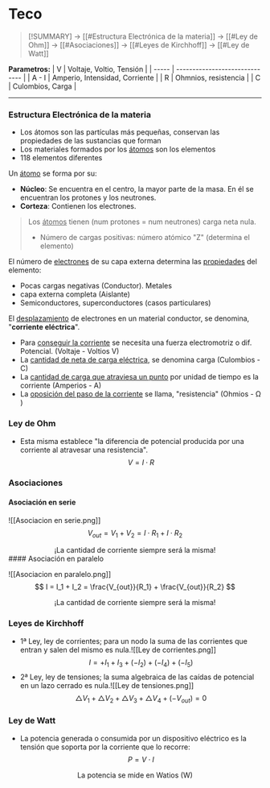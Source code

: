 # Teco
> [!SUMMARY]
> -> [[#Estructura Electrónica de la materia]]
> -> [[#Ley de Ohm]]
> -> [[#Asociaciones]]
> -> [[#Leyes de Kirchhoff]]
> -> [[#Ley de Watt]]

**Parametros:**
| V     | Voltaje, Voltio, Tensión       |
| ----- | ------------------------------ |
| A - I | Amperio, Intensidad, Corriente |
| R     | Ohmnios, resistencia           |
| C     | Culombios, Carga               |

---
### Estructura Electrónica de la materia
- Los átomos son las partículas más pequeñas, conservan las propiedades de las sustancias que forman
- Los materiales formados por los <u>átomos</u> son los elementos
- 118 elementos diferentes

Un <u>átomo</u> se forma por su:
- **Núcleo**: Se encuentra en el centro, la mayor parte de la masa. En él se encuentran los protones y los neutrones.
- **Corteza**: Contienen los electrones. 

>Los <u>átomos</u> tienen (num protones = num neutrones) carga neta nula.
>- Número de cargas positivas: número atómico "Z" (determina el elemento)

El número de <u>electrones</u> de su capa externa determina las <u>propiedades</u> del elemento:
- Pocas cargas negativas (Conductor). Metales
- capa externa completa (Aislante)
- Semiconductores, superconductores (casos particulares)

El <u>desplazamiento</u> de electrones en un material conductor, se denomina, "**corriente eléctrica**".
- Para <u>conseguir la corriente</u> se necesita una fuerza electromotriz o dif. Potencial. (Voltaje - Voltios V)
- La <u>cantidad de neta de carga eléctrica</u>, se denomina carga (Culombios - C)
- La <u>cantidad de carga que atraviesa un punto</u> por unidad de tiempo es la corriente (Amperios - A)
- La <u>oposición del paso de la corriente</u> se llama, "resistencia" (Ohmios - Ω )

### Ley de Ohm
- Esta misma establece "la diferencia de potencial producida por una corriente al atravesar una resistencia".
$$ V = I \cdot R $$
### Asociaciones
#### Asociación en serie

![[Asociacion en serie.png]]
$$ V_{out} = V_1 + V_2 = I \cdot R_1 + I \cdot R_2 $$
<center>¡La cantidad de corriente siempre será la misma!</center>
#### Asociación en paralelo

![[Asociacion en paralelo.png]]
$$ I = I_1 + I_2 = \frac{V_{out}}{R_1} + \frac{V_{out}}{R_2} $$
<center>¡La cantidad de corriente siempre será la misma!</center>

### Leyes de Kirchhoff
- 1ª Ley, ley de corrientes; para un nodo la suma de las corrientes que entran y salen del mismo es nula.![[Ley de corrientes.png]]
$$ I = +I_1 + I_3 + (-I_2) + (-I_4) + (-I_5) $$
- 2ª Ley, ley de tensiones; la suma algebraica de las caídas de potencial en un lazo cerrado es nula.![[Ley de tensiones.png]]
$$ \triangle V_1 + \triangle V_2 + \triangle V_3 + \triangle V_4 + (-V_{out}) = 0 $$
### Ley de Watt
- La potencia generada o consumida por un dispositivo eléctrico es la tensión que soporta por la corriente que lo recorre:
$$ P = V \cdot I $$
<center>La potencia se mide en Watios (W)</center>
